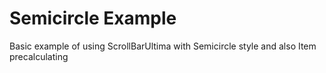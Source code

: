 # Semicircle Example

Basic example of using ScrollBarUltima with Semicircle style and also Item precalculating